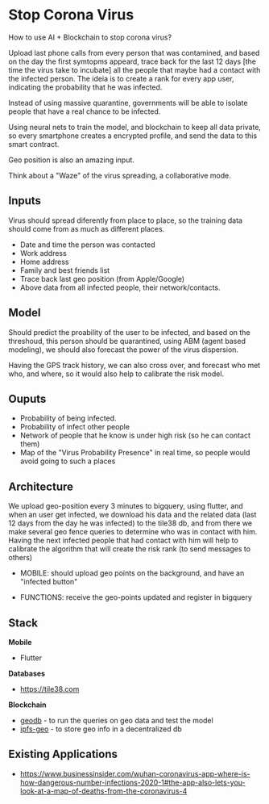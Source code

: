 Stop Corona Virus
=================



How to use AI + Blockchain to stop corona virus?


Upload last phone calls from every person that was contamined, and based on the
day the first symtopms appeard, trace back for the last 12 days [the time the
virus take to incubate] all the people that maybe had a contact with the
infected person. The ideia is to create a rank for every app user, indicating
the probability that he was infected.

Instead of using massive quarantine, governments will be able to isolate people
that have a real chance to be infected.

Using neural nets to train the model, and blockchain to keep all data private,
so every smartphone creates a encrypted profile, and send the data to this smart
contract.

Geo position is also an amazing input.

Think about a "Waze" of the virus spreading, a collaborative mode.



## Inputs

Virus should spread diferently from place to place, so the training data should
come from as much as different places.

* Date and time the person was contacted
* Work address
* Home address
* Family and best friends list
* Trace back last geo position (from Apple/Google)
* Above data from all infected people, their network/contacts.



## Model

Should predict the proability of the user to be infected, and based on the
threshoud, this person should be quarantined, using ABM (agent based modeling),
we should also forecast the power of the virus dispersion.

Having the GPS track history, we can also cross over, and forecast who met who, and where, so it 
would also help to calibrate the risk model.


## Ouputs

* Probability of being infected.
* Probability of infect other people
* Network of people that he know is under high risk (so he can contact them)
* Map of the "Virus Probability Presence" in real time, so people would avoid
going to such a places


## Architecture

We upload geo-position every 3 minutes to bigquery, using flutter, and when an 
user get infected, we download his data and the related data (last 12 days from the day 
he was infected) to the tile38 db, and from there we make several geo fence queries
to determine who was in contact with him. Having the next infected people that
had contact with him will help to calibrate the algorithm that will create the
risk rank (to send messages to others)


* MOBILE: should upload geo points on the background, and have an "infected
    button"

* FUNCTIONS: receive the geo-points updated and register in bigquery



## Stack


**Mobile**
* Flutter

**Databases**

* https://tile38.com


**Blockchain**
* [geodb](https://geodb.com/en/) - to run the queries on geo data and test the
    model
* [ipfs-geo](https://github.com/daijiale/ipfs-geo/blob/master/README.md) - to
    store geo info in a decentralized db


## Existing Applications

* https://www.businessinsider.com/wuhan-coronavirus-app-where-is-how-dangerous-number-infections-2020-1#the-app-also-lets-you-look-at-a-map-of-deaths-from-the-coronavirus-4
